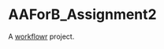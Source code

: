 # AAForB_Assignment2

A [workflowr][] project.

[workflowr]: https://github.com/jdblischak/workflowr
